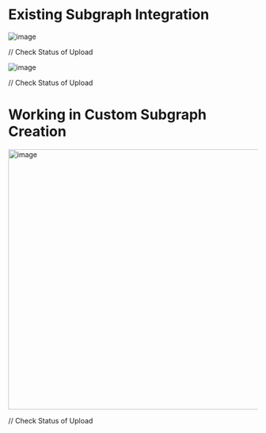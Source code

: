 # Existing Subgraph Integration

![image](https://user-images.githubusercontent.com/7644450/154853868-85c8973f-6aac-4696-8598-e41a3e889c99.png)

// Check Status of Upload

![image](https://user-images.githubusercontent.com/7644450/154853876-1364c1e2-d78b-46b5-972f-6a53bb74cea6.png)

// Check Status of Upload

# Working in Custom Subgraph Creation

<img width="525" alt="image" src="https://user-images.githubusercontent.com/7644450/154853940-dfba1919-8c34-4cf9-8119-6048a6007af3.png">

// Check Status of Upload
